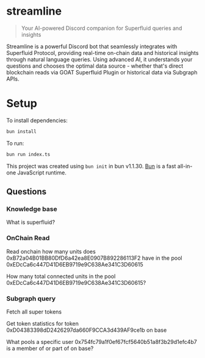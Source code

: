 # streamline

> Your AI-powered Discord companion for Superfluid queries and insights

Streamline is a powerful Discord bot that seamlessly integrates with Superfluid Protocol, providing real-time on-chain data and historical insights through natural language queries. Using advanced AI, it understands your questions and chooses the optimal data source - whether that's direct blockchain reads via GOAT Superfluid Plugin or historical data via Subgraph APIs.

# Setup

To install dependencies:

```bash
bun install
```

To run:

```bash
bun run index.ts
```

This project was created using `bun init` in bun v1.1.30. [Bun](https://bun.sh) is a fast all-in-one JavaScript runtime.

## Questions

### Knowledge base

What is superfluid?


### OnChain Read

Read onchain how many units does 0xB72a04B01BB80DfD6a42ea8E0907B892286113F2 have in the pool 0xEDcCa6c447D41D6EB9719e9C638Ae341C3D60615

How many total connected units in the pool 0xEDcCa6c447D41D6EB9719e9C638Ae341C3D60615?

### Subgraph query

Fetch all super tokens

Get token statistics for token 0xD04383398dD2426297da660F9CCA3d439AF9ce1b on base

What pools a specific user 0x754fc79a1f0ef67fcf5640b51a8f3b29d1efc4b7 is a member of or part of on base?

<!-- What pools a specific user 0x754FC79A1F0EF67fCF5640b51a8f3b29d1eFc4B7 is a member of or part of on base? -->

<!-- Show me the recent money streams on Avalanche -->

<!-- What are the statistics for the 0x07b24bbd834c1c546ece89ff95f71d9f13a2ebd1 token on Polygon? -->

<!-- List all the pools where user 0x754FC79A1F0EF67fCF5640b51a8f3b29d1eFc4B7 is a member on base -->

<!-- With parsed inputs -->

<!-- What are the statistics for USDCx on base? -->
